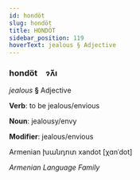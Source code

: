 ```yaml
---
id: hondöt
slug: hondöt
title: HONDÖT
sidebar_position: 119
hoverText: jealous § Adjective
---
```


### hondöt&emsp;<span kind="abugida">ɂ̃ʌ̆ı</span>

*jealous* **§** Adjective

**Verb**: to be jealous/envious

**Noun**: jealousy/envy

**Modifier**: jealous/envious

Armenian խանդոտ xandot [χɑnˈdot]

*Armenian Language Family*